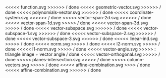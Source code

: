 
<<<<< function.svg >>>>>> / done
<<<<< geometric-vector.svg >>>>>> / done
<<<<< polynomials-vector.svg >>>>>> / done
<<<<< coordinate-system.svg >>>>>> / done
<<<<< vector-span-2d.svg >>>>>> / done
<<<<< vector-span-1d.svg >>>>> / done
<<<<< vector-span-3d.svg >>>>> / done
<<<<< vector-subspace.svg >>>>>> / done
<<<<< vector-subspace-1.svg >>>>>> / done
<<<<< vector-subspace-2.svg >>>>>> / done
<<<<< vector-subspace-3.svg >>>>>> / done
<<<<< linear-ind.svg >>>>> / done
<<<<< norm.svg >>>>> / done
<<<<< l2-norm.svg >>>>> / done
<<<<< l1-norm.svg >>>>> / done
<<<<< vector-angle.svg >>>>> : triangle image + vector angle / done 
<<<<< vector-orthogonal.svg >>>>> / done
<<<<< planes-intersection.svg >>>>> / done
<<<<< column-vectors.svg >>>>> / done
<<<<< affine-combination.svg >>>> / done
<<<<< affine-combination.svg >>>>>> / done

